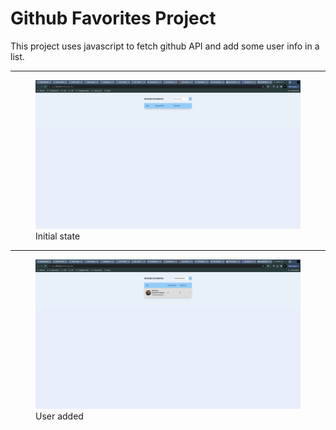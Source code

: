 # Github Favorites Project

<p>This project uses javascript to fetch github API and add some user info in a list.</p>

<hr />

<figure>
  <img src="./assets/base-state-app.png" />
  <figcaption>Initial state</figcaption>
</figure>

<hr />

<figure>
  <img src="./assets/github-user-added.png" />
  <figcaption>User added</figcaption>
</figure>

